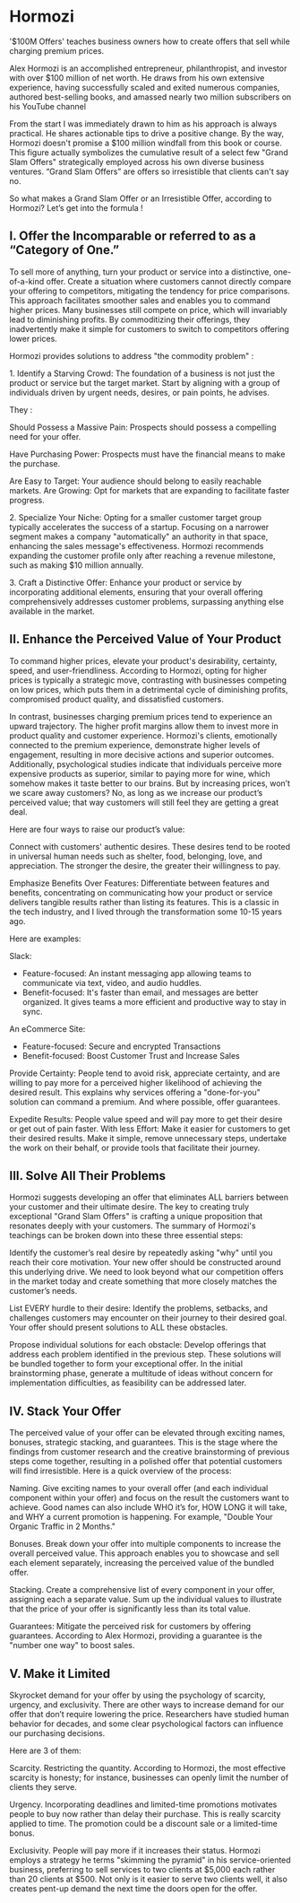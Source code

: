 # Hormozi

'$100M Offers' teaches business owners how to create offers that sell while charging premium prices.

Alex Hormozi is an accomplished entrepreneur, philanthropist, and investor with over $100 million of net worth. He draws from his own extensive experience, having successfully scaled and exited numerous companies, authored best-selling books, and amassed nearly two million subscribers on his YouTube channel

From the start I was immediately drawn to him as his approach is always practical. He shares actionable tips to drive a positive change. By the way, Hormozi doesn't promise a $100 million windfall from this book or course. This figure actually symbolizes the cumulative result of a select few "Grand Slam Offers" strategically employed across his own diverse business ventures. “Grand Slam Offers” are offers so irresistible that clients can't say no.

So what makes a Grand Slam Offer or an Irresistible Offer, according to Hormozi? Let’s get into the formula !

## I. Offer the Incomparable or referred to as a “Category of One.”

To sell more of anything, turn your product or service into a distinctive, one-of-a-kind offer. Create a situation where customers cannot directly compare your offering to competitors, mitigating the tendency for price comparisons. This approach facilitates smoother sales and enables you to command higher prices. Many businesses still compete on price, which will invariably lead to diminishing profits. By commoditizing their offerings, they inadvertently make it simple for customers to switch to competitors offering lower prices.

Hormozi provides solutions to address "the commodity problem" :

1\. Identify a Starving Crowd: The foundation of a business is not just the product or service but the target market. Start by aligning with a group of individuals driven by urgent needs, desires, or pain points, he advises.

They :

Should Possess a Massive Pain: Prospects should possess a compelling need for your offer.

Have Purchasing Power: Prospects must have the financial means to make the purchase.

Are Easy to Target: Your audience should belong to easily reachable markets. Are Growing: Opt for markets that are expanding to facilitate faster progress.

2\. Specialize Your Niche: Opting for a smaller customer target group typically accelerates the success of a startup. Focusing on a narrower segment makes a company "automatically" an authority in that space, enhancing the sales message's effectiveness. Hormozi recommends expanding the customer profile only after reaching a revenue milestone, such as making $10 million annually.

3\. Craft a Distinctive Offer: Enhance your product or service by incorporating additional elements, ensuring that your overall offering comprehensively addresses customer problems, surpassing anything else available in the market.

## II. Enhance the Perceived Value of Your Product

To command higher prices, elevate your product's desirability, certainty, speed, and user-friendliness. According to Hormozi, opting for higher prices is typically a strategic move, contrasting with businesses competing on low prices, which puts them in a detrimental cycle of diminishing profits, compromised product quality, and dissatisfied customers.

In contrast, businesses charging premium prices tend to experience an upward trajectory. The higher profit margins allow them to invest more in product quality and customer experience. Hormozi's clients, emotionally connected to the premium experience, demonstrate higher levels of engagement, resulting in more decisive actions and superior outcomes. Additionally, psychological studies indicate that individuals perceive more expensive products as superior, similar to paying more for wine, which somehow makes it taste better to our brains. But by increasing prices, won’t we scare away customers? No, as long as we increase our product’s perceived value; that way customers will still feel they are getting a great deal.

Here are four ways to raise our product’s value:

Connect with customers' authentic desires. These desires tend to be rooted in universal human needs such as shelter, food, belonging, love, and appreciation. The stronger the desire, the greater their willingness to pay.

Emphasize Benefits Over Features: Differentiate between features and benefits, concentrating on communicating how your product or service delivers tangible results rather than listing its features. This is a classic in the tech industry, and I lived through the transformation some 10-15 years ago.

Here are examples:

Slack:

* Feature-focused: An instant messaging app allowing teams to communicate via text, video, and audio huddles.
* Benefit-focused: It's faster than email, and messages are better organized. It gives teams a more efficient and productive way to stay in sync.

An eCommerce Site:

* Feature-focused: Secure and encrypted Transactions
* Benefit-focused: Boost Customer Trust and Increase Sales

Provide Certainty: People tend to avoid risk, appreciate certainty, and are willing to pay more for a perceived higher likelihood of achieving the desired result. This explains why services offering a "done-for-you" solution can command a premium. And where possible, offer guarantees.

Expedite Results: People value speed and will pay more to get their desire or get out of pain faster. With less Effort: Make it easier for customers to get their desired results. Make it simple, remove unnecessary steps, undertake the work on their behalf, or provide tools that facilitate their journey.

## III. Solve All Their Problems

Hormozi suggests developing an offer that eliminates ALL barriers between your customer and their ultimate desire. The key to creating truly exceptional "Grand Slam Offers" is crafting a unique proposition that resonates deeply with your customers. The summary of Hormozi's teachings can be broken down into these three essential steps:

Identify the customer’s real desire by repeatedly asking "why" until you reach their core motivation. Your new offer should be constructed around this underlying drive. We need to look beyond what our competition offers in the market today and create something that more closely matches the customer’s needs.

List EVERY hurdle to their desire: Identify the problems, setbacks, and challenges customers may encounter on their journey to their desired goal. Your offer should present solutions to ALL these obstacles.

Propose individual solutions for each obstacle: Develop offerings that address each problem identified in the previous step. These solutions will be bundled together to form your exceptional offer. In the initial brainstorming phase, generate a multitude of ideas without concern for implementation difficulties, as feasibility can be addressed later.

## IV. Stack Your Offer

The perceived value of your offer can be elevated through exciting names, bonuses, strategic stacking, and guarantees. This is the stage where the findings from customer research and the creative brainstorming of previous steps come together, resulting in a polished offer that potential customers will find irresistible. Here is a quick overview of the process:

Naming. Give exciting names to your overall offer (and each individual component within your offer) and focus on the result the customers want to achieve. Good names can also include WHO it’s for, HOW LONG it will take, and WHY a current promotion is happening. For example, "Double Your Organic Traffic in 2 Months."

Bonuses. Break down your offer into multiple components to increase the overall perceived value. This approach enables you to showcase and sell each element separately, increasing the perceived value of the bundled offer.

Stacking. Create a comprehensive list of every component in your offer, assigning each a separate value. Sum up the individual values to illustrate that the price of your offer is significantly less than its total value.

Guarantees: Mitigate the perceived risk for customers by offering guarantees. According to Alex Hormozi, providing a guarantee is the "number one way" to boost sales.

## V. Make it Limited

Skyrocket demand for your offer by using the psychology of scarcity, urgency, and exclusivity. There are other ways to increase demand for our offer that don’t require lowering the price. Researchers have studied human behavior for decades, and some clear psychological factors can influence our purchasing decisions.

Here are 3 of them:

Scarcity. Restricting the quantity. According to Hormozi, the most effective scarcity is honesty; for instance, businesses can openly limit the number of clients they serve.

Urgency. Incorporating deadlines and limited-time promotions motivates people to buy now rather than delay their purchase. This is really scarcity applied to time. The promotion could be a discount sale or a limited-time bonus.

Exclusivity. People will pay more if it increases their status. Hormozi employs a strategy he terms "skimming the pyramid" in his service-oriented business, preferring to sell services to two clients at $5,000 each rather than 20 clients at $500. Not only is it easier to serve two clients well, it also creates pent-up demand the next time the doors open for the offer.
